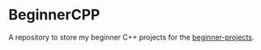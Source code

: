 # BeginnerCPP
A repository to store my beginner C++ projects for the [beginner-projects](https://github.com/jorgegonzalez/beginner-projects).
